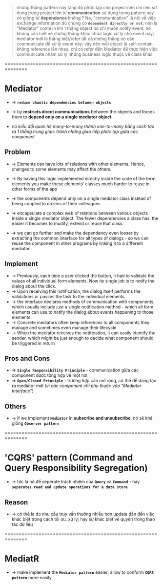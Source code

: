 > những thằng pattern này tăng độ phức tạp cho project nên chỉ nên sử dụng trong project lớn
> từ **communication** sử dụng trong pattern này có giống từ **dependence** không ? No, "communication" là nói về việc exchange information dù chúng có **`dependent directly or not`**;
> nên là "Mediator" come in khi 1 thằng object nó chỉ muốn notify event, nó không cần biết về những thằng khác chứa logic xử lý cho event này; mediator mới là thằng biết/refer tất cả những thằng nó cần communicate để xử lý event này;
> vậy nên mỗi object là self-contain không reference lẫn nhau; chỉ có refer đến Mediator để thực hiện việc communicate nhằm xử lý những business logic thuộc về class khác

==============================================================
# Mediator
* -> **`reduce chaotic dependencies between objects`**
* -> by **restricts direct communications** between the objects and forces them to **depend only on a single mediator object**

* _nó kiểu đổi quan hệ many-to-many thành one-to-many bằng cách tạo ra 1 thằng trung gian; tránh những giao tiếp phức tạp giữa các component_

## Problem
* -> Elements can have lots of relations with other elements. Hence, changes to some elements may affect the others.
* -> By having this logic implemented directly inside the code of the form elements you make these elements’ classes much harder to reuse in other forms of the app

* => the components depend only on a single mediator class instead of being coupled to dozens of their colleagues
* => encapsulate a complex web of relations between various objects inside a single mediator object. The fewer dependencies a class has, the easier it becomes to modify, extend or reuse that class.
* => we can go further and make the dependency even looser by extracting the common interface for all types of dialogs - so we can reuse the component in other programs by linking it to a different mediator

## Implement
* -> Previously, each time a user clicked the button, it had to validate the values of all individual form elements. Now its single job is to notify the dialog about the click. 
* -> Upon receiving this notification, the dialog itself performs the validations or passes the task to the individual elements
* -> the interface declares methods of communication with components, which usually include just a single notification method - which all form elements can use to notify the dialog about events happening to those elements
* -> Concrete mediators often keep references to all components they manage and sometimes even manage their lifecycle
* -> When the mediator receives the notification, it can easily identify the sender, which might be just enough to decide what component should be triggered in return


## Pros and Cons
* => **`Single Responsibility Principle`** - communication giữa các component được tổng hợp về một nơi
* => **`Open/Closed Principle`** - trường hợp cần mở rộng, có thể dễ dàng tạo ra mediator mới (_vì các component chỉ phụ thuộc vào "Mediator Interface"_)

## Others
* -> if we implement **`Mediator`** in **subscribe and unsubscribe**, nó sẽ khá giống **`Observer pattern`**

==============================================================
# 'CQRS' pattern (Command and Query Responsibility Segregation) 
* -> tức là nó để seperate trách nhiệm của **`Query`** và **`Command`** - hay **`separates read and update operations for a data store`**

## Reason
* -> có thể là do nhu cầu truy vấn thường nhiều hơn update dẫn đến việc khác biệt trong cách tối ưu, xử lý; hay sự khác biệt về quyền trong thao tác dữ liệu

==============================================================
# MediatR
* -> make implement the **`Mediator pattern`** easier; allow to conform **`CQRS pattern`** more easily
